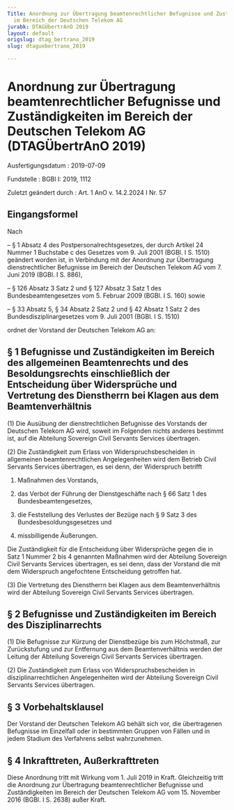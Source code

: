 ```yaml
---
Title: Anordnung zur Übertragung beamtenrechtlicher Befugnisse und Zuständigkeiten
  im Bereich der Deutschen Telekom AG
jurabk: DTAGÜbertrAnO 2019
layout: default
origslug: dtag_bertrano_2019
slug: dtaguebertrano_2019

---
```


# Anordnung zur Übertragung beamtenrechtlicher Befugnisse und Zuständigkeiten im Bereich der Deutschen Telekom AG (DTAGÜbertrAnO 2019)

Ausfertigungsdatum
:   2019-07-09

Fundstelle
:   BGBl I: 2019, 1112

Zuletzt geändert durch
:   Art. 1 AnO v. 14.2.2024 I Nr. 57


## Eingangsformel

Nach

–   § 1 Absatz 4 des Postpersonalrechtsgesetzes, der durch Artikel 24 Nummer 1 Buchstabe c des Gesetzes vom 9. Juli 2001 (BGBl. I S. 1510) geändert worden ist, in Verbindung mit der Anordnung zur Übertragung dienstrechtlicher Befugnisse im Bereich der Deutschen Telekom AG vom 7. Juni 2019 (BGBl. I S. 886),


–   § 126 Absatz 3 Satz 2 und § 127 Absatz 3 Satz 1 des Bundesbeamtengesetzes vom 5. Februar 2009 (BGBl. I S. 160) sowie


–   § 33 Absatz 5, § 34 Absatz 2 Satz 2 und § 42 Absatz 1 Satz 2 des Bundesdisziplinargesetzes vom 9. Juli 2001 (BGBl. I S. 1510)



ordnet der Vorstand der Deutschen Telekom AG an:


## § 1 Befugnisse und Zuständigkeiten im Bereich des allgemeinen Beamtenrechts und des Besoldungsrechts einschließlich der Entscheidung über Widersprüche und Vertretung des Dienstherrn bei Klagen aus dem Beamtenverhältnis

(1) Die Ausübung der dienstrechtlichen Befugnisse des Vorstands der Deutschen Telekom AG wird, soweit im Folgenden nichts anderes bestimmt ist, auf die Abteilung Sovereign Civil Servants Services übertragen.

(2) Die Zuständigkeit zum Erlass von Widerspruchsbescheiden in allgemeinen beamtenrechtlichen Angelegenheiten wird dem Betrieb Civil Servants Services übertragen, es sei denn, der Widerspruch betrifft

1.  Maßnahmen des Vorstands,


2.  das Verbot der Führung der Dienstgeschäfte nach § 66 Satz 1 des Bundesbeamtengesetzes,


3.  die Feststellung des Verlustes der Bezüge nach § 9 Satz 3 des Bundesbesoldungsgesetzes und


4.  missbilligende Äußerungen.



Die Zuständigkeit für die Entscheidung über Widersprüche gegen die in Satz 1 Nummer 2 bis 4 genannten Maßnahmen wird der Abteilung Sovereign Civil Servants Services übertragen, es sei denn, dass der Vorstand die mit dem Widerspruch angefochtene Entscheidung getroffen hat.

(3) Die Vertretung des Dienstherrn bei Klagen aus dem Beamtenverhältnis wird der Abteilung Sovereign Civil Servants Services übertragen.


## § 2 Befugnisse und Zuständigkeiten im Bereich des Disziplinarrechts

(1) Die Befugnisse zur Kürzung der Dienstbezüge bis zum Höchstmaß, zur Zurückstufung und zur Entfernung aus dem Beamtenverhältnis werden der Leitung der Abteilung Sovereign Civil Servants Services übertragen.

(2) Die Zuständigkeit zum Erlass von Widerspruchsbescheiden in disziplinarrechtlichen Angelegenheiten wird der Abteilung Sovereign Civil Servants Services übertragen.


## § 3 Vorbehaltsklausel

Der Vorstand der Deutschen Telekom AG behält sich vor, die übertragenen Befugnisse im Einzelfall oder in bestimmten Gruppen von Fällen und in jedem Stadium des Verfahrens selbst wahrzunehmen.


## § 4 Inkrafttreten, Außerkrafttreten

Diese Anordnung tritt mit Wirkung vom 1. Juli 2019 in Kraft. Gleichzeitig tritt die Anordnung zur Übertragung beamtenrechtlicher Befugnisse und Zuständigkeiten im Bereich der Deutschen Telekom AG vom
15\. November              2016 (BGBl. I S. 2638) außer Kraft.

